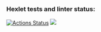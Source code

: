 ### Hexlet tests and linter status:
[![Actions Status](https://github.com/Dulybnis/frontend-project-lvl1/workflows/hexlet-check/badge.svg)](https://github.com/Dulybnis/frontend-project-lvl1/actions)
<a href="https://codeclimate.com/github/Dulybnis/frontend-project-lvl1/maintainability"><img src="https://api.codeclimate.com/v1/badges/df458f96d860a77ee0c4/maintainability" /></a>
